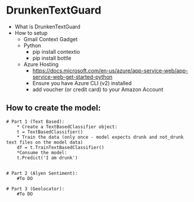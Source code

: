 # DrunkenTextGuard
* What is DrunkenTextGuard
* How to setup
  * Gmail Context Gadget
  * Python 
    * pip install contextio 
    * pip install bottle
  * Azure Hosting  
    * https://docs.microsoft.com/en-us/azure/app-service-web/app-service-web-get-started-python
    * Ensure you have Azure CLI (v2) installed
    * add voucher (or credit card) to your Amazon Account

	
## How to create the model:
	
	# Part 1 (Text Based):
		* Create a TextBasedClassifier object:
		t = TextBasedClassifier()
		* Train the data (only once - model expects drunk and not_drunk text files on the model data)
		df = t.TrainTextBasedClassifier()
		*Consume the model:
		t.Predict('I am drunk')

	
	# Part 2 (Alyen Sentiment):
		#To DO
		
	# Part 3 (Geolocator):
		#To DO